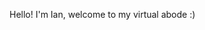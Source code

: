 Hello! I'm Ian, welcome to my virtual abode :)

<!---
IandominusRex/IandominusRex is a ✨ special ✨ repository because its `README.md` (this file) appears on your GitHub profile.
You can click the Preview link to take a look at your changes.
--->
